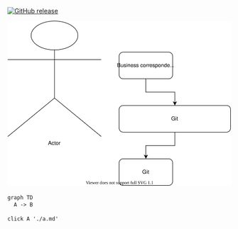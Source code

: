 
[![GitHub release](https://img.shields.io/github/release/ArtemySinitsa/github-actions.svg)](https://github.com/ArtemySinitsa/github-actions/releases/)



![Diagram](./drawio-assets/dd-Страница-1.svg)


```mermaid
graph TD
  A -> B

click A './a.md'
```
